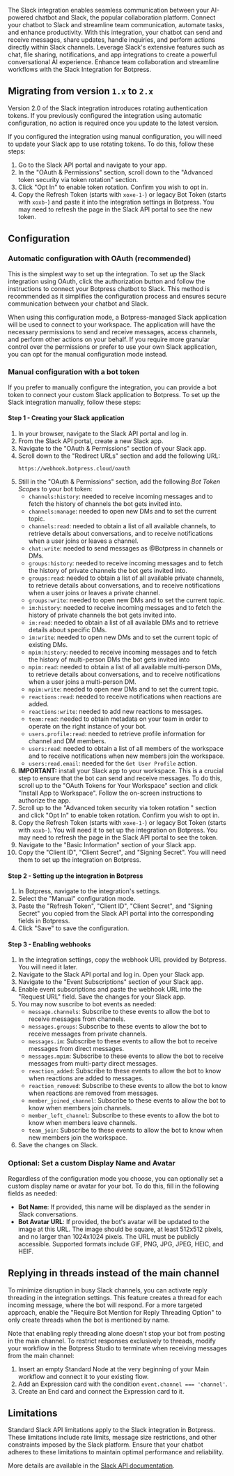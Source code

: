 The Slack integration enables seamless communication between your AI-powered chatbot and Slack, the popular collaboration platform. Connect your chatbot to Slack and streamline team communication, automate tasks, and enhance productivity. With this integration, your chatbot can send and receive messages, share updates, handle inquiries, and perform actions directly within Slack channels. Leverage Slack's extensive features such as chat, file sharing, notifications, and app integrations to create a powerful conversational AI experience. Enhance team collaboration and streamline workflows with the Slack Integration for Botpress.

## Migrating from version `1.x` to `2.x`

Version 2.0 of the Slack integration introduces rotating authentication tokens. If you previously configured the integration using automatic configuration, no action is required once you update to the latest version.

If you configured the integration using manual configuration, you will need to update your Slack app to use rotating tokens. To do this, follow these steps:

1. Go to the Slack API portal and navigate to your app.
2. In the "OAuth & Permissions" section, scroll down to the "Advanced token security via token rotation" section.
3. Click "Opt In" to enable token rotation. Confirm you wish to opt in.
4. Copy the Refresh Token (starts with `xoxe-1-`) or legacy Bot Token (starts with `xoxb-`) and paste it into the integration settings in Botpress. You may need to refresh the page in the Slack API portal to see the new token.

## Configuration

### Automatic configuration with OAuth (recommended)

This is the simplest way to set up the integration. To set up the Slack integration using OAuth, click the authorization button and follow the instructions to connect your Botpress chatbot to Slack. This method is recommended as it simplifies the configuration process and ensures secure communication between your chatbot and Slack.

When using this configuration mode, a Botpress-managed Slack application will be used to connect to your workspace. The application will have the necessary permissions to send and receive messages, access channels, and perform other actions on your behalf. If you require more granular control over the permissions or prefer to use your own Slack application, you can opt for the manual configuration mode instead.

### Manual configuration with a bot token

If you prefer to manually configure the integration, you can provide a bot token to connect your custom Slack application to Botpress. To set up the Slack integration manually, follow these steps:

#### Step 1 - Creating your Slack application

1. In your browser, navigate to the Slack API portal and log in.
2. From the Slack API portal, create a new Slack app.
3. Navigate to the "OAuth & Permissions" section of your Slack app.
4. Scroll down to the "Redirect URLs" section and add the following URL:
   ```
   https://webhook.botpress.cloud/oauth
   ```
5. Still in the "OAuth & Permissions" section, add the following _Bot Token Scopes_ to your bot token:
   - `channels:history`: needed to receive incoming messages and to fetch the history of channels the bot gets invited into.
   - `channels:manage`: needed to open new DMs and to set the current topic.
   - `channels:read`: needed to obtain a list of all available channels, to retrieve details about conversations, and to receive notifications when a user joins or leaves a channel.
   - `chat:write`: needed to send messages as @Botpress in channels or DMs.
   - `groups:history`: needed to receive incoming messages and to fetch the history of private channels the bot gets invited into.
   - `groups:read`: needed to obtain a list of all available private channels, to retrieve details about conversations, and to receive notifications when a user joins or leaves a private channel.
   - `groups:write`: needed to open new DMs and to set the current topic.
   - `im:history`: needed to receive incoming messages and to fetch the history of private channels the bot gets invited into.
   - `im:read`: needed to obtain a list of all available DMs and to retrieve details about specific DMs.
   - `im:write`: needed to open new DMs and to set the current topic of existing DMs.
   - `mpim:history`: needed to receive incoming messages and to fetch the history of multi-person DMs the bot gets invited into
   - `mpim:read`: needed to obtain a list of all available multi-person DMs, to retrieve details about conversations, and to receive notifications when a user joins a multi-person DM.
   - `mpim:write`: needed to open new DMs and to set the current topic.
   - `reactions:read`: needed to receive notifications when reactions are added.
   - `reactions:write`: needed to add new reactions to messages.
   - `team:read`: needed to obtain metadata on your team in order to operate on the right instance of your bot.
   - `users.profile:read`: needed to retrieve profile information for channel and DM members.
   - `users:read`: needed to obtain a list of all members of the workspace and to receive notifications when new members join the workspace.
   - `users:read.email`: needed for the `Get User Profile` action.
6. **IMPORTANT:** install your Slack app to your workspace. This is a crucial step to ensure that the bot can send and receive messages. To do this, scroll up to the "OAuth Tokens for Your Workspace" section and click "Install App to Workspace". Follow the on-screen instructions to authorize the app.
7. Scroll up to the "Advanced token security via token rotation " section and click "Opt In" to enable token rotation. Confirm you wish to opt in.
8. Copy the Refresh Token (starts with `xoxe-1-`) or legacy Bot Token (starts with `xoxb-`). You will need it to set up the integration on Botpress. You may need to refresh the page in the Slack API portal to see the token.
9. Navigate to the "Basic Information" section of your Slack app.
10. Copy the "Client ID", "Client Secret", and "Signing Secret". You will need them to set up the integration on Botpress.

#### Step 2 - Setting up the integration in Botpress

1. In Botpress, navigate to the integration's settings.
2. Select the "Manual" configuration mode.
3. Paste the "Refresh Token", "Client ID", "Client Secret", and "Signing Secret" you copied from the Slack API portal into the corresponding fields in Botpress.
4. Click "Save" to save the configuration.

#### Step 3 - Enabling webhooks

1. In the integration settings, copy the webhook URL provided by Botpress. You will need it later.
2. Navigate to the Slack API portal and log in. Open your Slack app.
3. Navigate to the "Event Subscriptions" section of your Slack app.
4. Enable event subscriptions and paste the webhook URL into the "Request URL" field. Save the changes for your Slack app.
5. You may now suscribe to bot events as needed:
   - `message.channels`: Subscribe to these events to allow the bot to receive messages from channels.
   - `messages.groups`: Subscribe to these events to allow the bot to receive messages from private channels.
   - `messages.im`: Subscribe to these events to allow the bot to receive messages from direct messages.
   - `messages.mpim`: Subscribe to these events to allow the bot to receive messages from multi-party direct messages.
   - `reaction_added`: Subscribe to these events to allow the bot to know when reactions are added to messages.
   - `reaction_removed`: Subscribe to these events to allow the bot to know when reactions are removed from messages.
   - `member_joined_channel`: Subscribe to these events to allow the bot to know when members join channels.
   - `member_left_channel`: Subscribe to these events to allow the bot to know when members leave channels.
   - `team_join`: Subscribe to these events to allow the bot to know when new members join the workspace.
6. Save the changes on Slack.

### Optional: Set a custom Display Name and Avatar

Regardless of the configuration mode you choose, you can optionally set a custom display name or avatar for your bot. To do this, fill in the following fields as needed:

- **Bot Name**: If provided, this name will be displayed as the sender in Slack conversations.
- **Bot Avatar URL**: If provided, the bot's avatar will be updated to the image at this URL. The image should be square, at least 512x512 pixels, and no larger than 1024x1024 pixels. The URL must be publicly accessible. Supported formats include GIF, PNG, JPG, JPEG, HEIC, and HEIF.

## Replying in threads instead of the main channel

To minimize disruption in busy Slack channels, you can activate reply threading in the integration settings. This feature creates a thread for each incoming message, where the bot will respond. For a more targeted approach, enable the "Require Bot Mention for Reply Threading Option" to only create threads when the bot is mentioned by name.

Note that enabling reply threading alone doesn't stop your bot from posting in the main channel. To restrict responses exclusively to threads, modify your workflow in the Botpress Studio to terminate when receiving messages from the main channel:

1. Insert an empty Standard Node at the very beginning of your Main workflow and connect it to your existing flow.
2. Add an Expression card with the condition `event.channel === 'channel'`.
3. Create an End card and connect the Expression card to it.

## Limitations

Standard Slack API limitations apply to the Slack integration in Botpress. These limitations include rate limits, message size restrictions, and other constraints imposed by the Slack platform. Ensure that your chatbot adheres to these limitations to maintain optimal performance and reliability.

More details are available in the [Slack API documentation](https://api.slack.com/apis/rate-limits).
